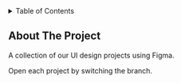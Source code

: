 <!-- START: Table Of Contents -->
<details>
  <summary>Table of Contents</summary>
  <ol>
    <li><a href="#about-the-project">About The Project</a></li>
  </ol>
</details>
<!-- END: Table Of Contents -->

<!-- START: Project Title -->
## About The Project
A collection of our UI design projects using Figma.

Open each project by switching the branch.
<br /><br>
<!-- END: Project Title -->




